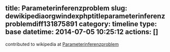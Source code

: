 title: Parameterinferenzproblem
slug: dewikipediaorgwindexphptitleparameterinferenzproblemdiff131875891
category: timeline
type: base
datetime: 2014-07-05 10:25:12
actions: []
---
contributed to wikipedia at [Parameterinferenzproblem](https://de.wikipedia.org/w/index.php?title=Parameterinferenzproblem&diff=131875891)
